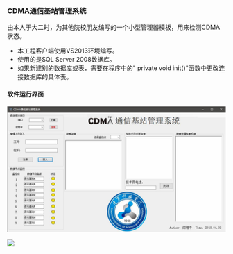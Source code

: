 ### CDMA通信基站管理系统
由本人于大二时，为其他院校朋友编写的一个小型管理器模板，用来检测CDMA状态。

* 本工程客户端使用VS2013环境编写。
* 使用的是SQL Server 2008数据库。
* 如果新建别的数据库或表，需要在程序中的" private void init()"函数中更改连接数据库的具体表。

#### 软件运行界面
![Interface.jpg](./Interface.jpg)

![](https://gitee.com/ClimbSnailQ/Project_Image/raw/master/OtherProject/Interface.jpg)

